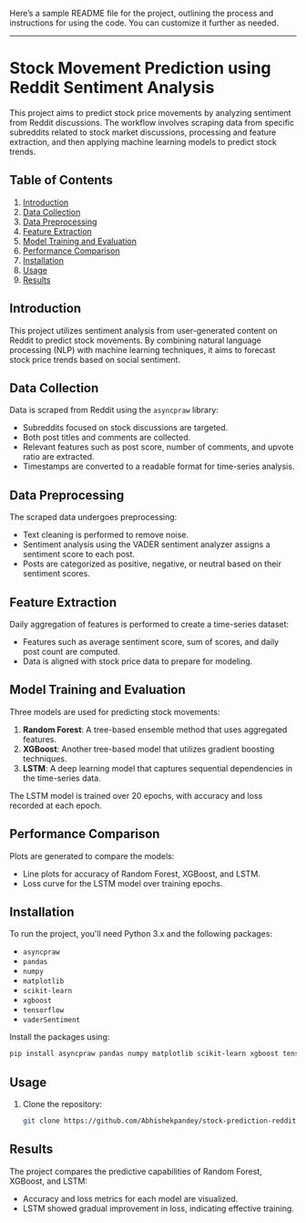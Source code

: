 Here’s a sample README file for the project, outlining the process and instructions for using the code. You can customize it further as needed.

---

# Stock Movement Prediction using Reddit Sentiment Analysis

This project aims to predict stock price movements by analyzing sentiment from Reddit discussions. The workflow involves scraping data from specific subreddits related to stock market discussions, processing and feature extraction, and then applying machine learning models to predict stock trends.

## Table of Contents
1. [Introduction](#introduction)
2. [Data Collection](#data-collection)
3. [Data Preprocessing](#data-preprocessing)
4. [Feature Extraction](#feature-extraction)
5. [Model Training and Evaluation](#model-training-and-evaluation)
6. [Performance Comparison](#performance-comparison)
7. [Installation](#installation)
8. [Usage](#usage)
9. [Results](#results)


## Introduction
This project utilizes sentiment analysis from user-generated content on Reddit to predict stock movements. By combining natural language processing (NLP) with machine learning techniques, it aims to forecast stock price trends based on social sentiment.

## Data Collection
Data is scraped from Reddit using the `asyncpraw` library:
- Subreddits focused on stock discussions are targeted.
- Both post titles and comments are collected.
- Relevant features such as post score, number of comments, and upvote ratio are extracted.
- Timestamps are converted to a readable format for time-series analysis.

## Data Preprocessing
The scraped data undergoes preprocessing:
- Text cleaning is performed to remove noise.
- Sentiment analysis using the VADER sentiment analyzer assigns a sentiment score to each post.
- Posts are categorized as positive, negative, or neutral based on their sentiment scores.

## Feature Extraction
Daily aggregation of features is performed to create a time-series dataset:
- Features such as average sentiment score, sum of scores, and daily post count are computed.
- Data is aligned with stock price data to prepare for modeling.

## Model Training and Evaluation
Three models are used for predicting stock movements:
1. **Random Forest**: A tree-based ensemble method that uses aggregated features.
2. **XGBoost**: Another tree-based model that utilizes gradient boosting techniques.
3. **LSTM**: A deep learning model that captures sequential dependencies in the time-series data.

The LSTM model is trained over 20 epochs, with accuracy and loss recorded at each epoch.

## Performance Comparison
Plots are generated to compare the models:
- Line plots for accuracy of Random Forest, XGBoost, and LSTM.
- Loss curve for the LSTM model over training epochs.

## Installation
To run the project, you'll need Python 3.x and the following packages:
- `asyncpraw`
- `pandas`
- `numpy`
- `matplotlib`
- `scikit-learn`
- `xgboost`
- `tensorflow`
- `vaderSentiment`

Install the packages using:
```bash
pip install asyncpraw pandas numpy matplotlib scikit-learn xgboost tensorflow vaderSentiment
```

## Usage
1. Clone the repository:
    ```bash
    git clone https://github.com/Abhishekpandey/stock-prediction-reddit.git
    ```


## Results
The project compares the predictive capabilities of Random Forest, XGBoost, and LSTM:
- Accuracy and loss metrics for each model are visualized.
- LSTM showed gradual improvement in loss, indicating effective training.
